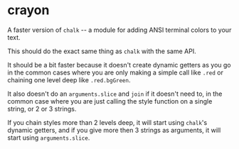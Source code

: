 crayon
======

A faster version of `chalk` -- a module for adding ANSI terminal colors to 
your text.

This should do the exact same thing as `chalk` with the same API.

It should be a bit faster because it doesn't create dynamic getters as you go
in the common cases where you are only making a simple call like `.red` or 
chaining one level deep like `.red.bgGreen`.

It also doesn't do an `arguments.slice` and `join` if it doesn't need to, 
in the common case where you are just calling the style function on a 
single string, or 2 or 3 strings.

If you chain styles more than 2 levels deep, it will start using `chalk`'s 
dynamic getters, and if you give more then 3 strings as arguments, it
will start using `arguments.slice`.

